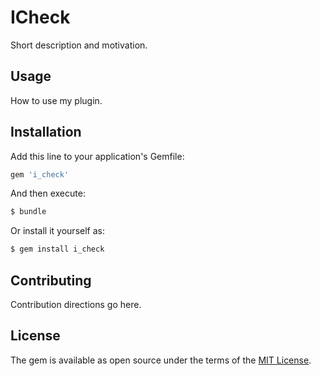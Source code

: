 # ICheck
Short description and motivation.

## Usage
How to use my plugin.

## Installation
Add this line to your application's Gemfile:

```ruby
gem 'i_check'
```

And then execute:
```bash
$ bundle
```

Or install it yourself as:
```bash
$ gem install i_check
```

## Contributing
Contribution directions go here.

## License
The gem is available as open source under the terms of the [MIT License](https://opensource.org/licenses/MIT).
